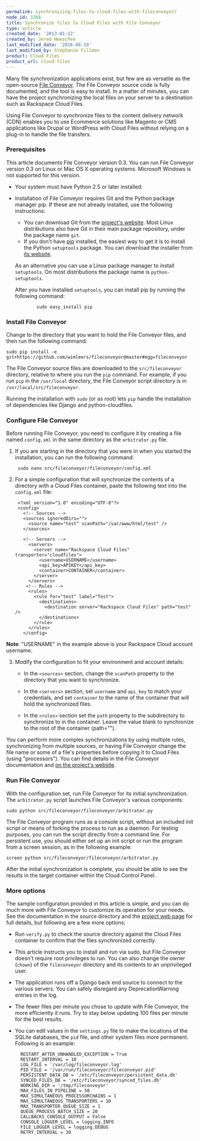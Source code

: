```yaml
---
permalink: synchronizing-files-to-cloud-files-with-fileconveyor/
node_id: 3266
title: Synchronize files to Cloud Files with File Conveyor
type: article
created_date: '2013-01-22'
created_by: Jered Heeschen
last_modified_date: '2016-04-19'
last_modified_by: Stephanie Fillmon
product: Cloud Files
product_url: cloud-files
---
```


Many file synchronization applications exist, but few are as versatile as the open-source [File Conveyor](http://fileconveyor.org/). The File Conveyor source code is fully documented, and the tool is easy to install. In a matter of minutes, you can have the project synchronizing the local files on your server to a destination such as Rackspace Cloud Files.

Using File Conveyor to synchronize files to the content delivery network (CDN) enables you to use Ecommerce solutions like Magento or CMS applications like Drupal or WordPress with Cloud Files without relying on a plug-in to handle the file transfers.

### Prerequisites

This article documents File Conveyor version 0.3. You can run File Conveyor version 0.3 on Linux or Mac OS X operating systems. Microsoft Windows is not supported for this version.

- Your system must have Python 2.5 or later installed.
- Installation of File Conveyor requires Git and the Python package manager pip. If these are not already installed, use the following instructions:

  - You can download Git from the [project's website](http://git-scm.com/). Most Linux distributions also have Git in their main package repository, under the package name `git`.
  - If you don't have [pip](http://pypi.python.org/pypi/rackspace-novaclient/) installed, the easiest way to get it is to install the Python `setuptools` package. You can download the installer from [its website](http://pypi.python.org/pypi/setuptools).

  As an alternative you can use a Linux package manager to install `setuptools`. On most distributions the package name is `python-setuptools`.

  After you have installed `setuptools`, you can install pip by running the following command:

			  sudo easy_install pip

### Install File Conveyor

Change to the directory that you want to hold the File Conveyor files, and then run the following command:

    sudo pip install -e git+https://github.com/wimleers/fileconveyor@master#egg=fileconveyor

The File Conveyor source files are downloaded to the `src/fileconveyor` directory, relative to where you run the `pip` command. For example, if you run `pip` in the `/usr/local` directory, the File Conveyor script directory is in `/usr/local/src/fileconveyor`.

Running the installation with `sudo` (or as root) lets `pip` handle the installation of dependencies like Django and python-cloudfiles.

### Configure File Conveyor

Before running File Conveyor, you need to configure it by creating a file named `config.xml` in the same directory as the `arbitrator.py` file.

1. If you are starting in the directory that you were in when you started the installation, you can run the following command:

        sudo nano src/fileconveyor/fileconveyor/config.xml

2. For a simple configuration that will synchronize the contents of a directory with a Cloud Files container, paste the following text into the `config.xml` file:

	    <?xml version="1.0" encoding="UTF-8"?>
	    <config>
	      <!-- Sources -->
	      <sources ignoredDirs="">
	        <source name="test" scanPath="/var/www/html/test" />
	      </sources>

	      <!-- Servers -->
	        <servers>
	          <server name="Rackspace Cloud Files" transporter="cloudfiles">
	            <username>USERNAME</username>
	            <api_key>APIKEY</api_key>
	            <container>CONTAINER</container>
	          </server>
	        </servers>
	       <!-- Rules -->
	        <rules>
	          <rule for="test" label="Test">
	            <destinations>
	              <destination server="Rackspace Cloud Files" path="test" />
	            </destinations>
	          </rule>
	        </rules>
	      </config>

**Note**: "USERNAME" in the example above is your Rackspace Cloud account username.

3. Modify the configuration to fit your environment and account details:

    - In the `<sources>` section, change the `scanPath` property to the directory that you want to synchronize.

    - In the `<servers>` section, set `username` and `api_key` to match your credentials, and set `container` to the name of the container that will hold the synchronized files.

    - In the `<rules>` section set the `path` property to the subdirectory to synchronize to in the container. Leave the value blank to synchronize to the root of the container (path="").

You can perform more complex synchronizations by using multiple rules, synchronizing from  multiple sources, or having File Conveyor change the file name or some of a file's properties before copying it to Cloud Files (using "processors"). You can find details in the File Conveyor documentation and [on the project's website](http://fileconveyor.org/).

### Run File Conveyor

With the configuration set, run File Conveyor for its initial synchronization. The `arbitrator.py` script launches  File Conveyor's various components:

    sudo python src/fileconveyor/fileconveyor/arbitrator.py

The File Conveyor program runs as a console script, without an included init script or means of forking the process to run as a daemon. For testing purposes, you can run the script directly from a command line. For persistent use, you should either set up an init script or run the program from a screen session, as in the following example:

    screen python src/fileconveyor/fileconveyor/arbitrator.py

After the initial synchronization is complete, you should be able to see the results in the target container within the Cloud Control Panel.

### More options

The sample configuration provided in this article is simple, and you can do much more with File Conveyor to customize its operation for your needs. See the documentation in the source directory and the [project web page](http://fileconveyor.org/) for full details, but following are a few more options:

- Run `verify.py` to check the source directory against the Cloud Files container to confirm that the files synchronized correctly.

- This article instructs you to install and run via sudo, but File Conveyor doesn't require root privileges to run. You can also change the owner (`chown`) of the `fileconveyor` directory and its contents to an unprivileged user.

- The application runs off a Django back end source to connect to the various servers. You can safely disregard any DeprecationWarning entries in the log.

- The fewer files per minute you chose to update with File Conveyor, the more efficiently it runs. Try to stay below updating 100 files per minute for the best results.

- You can edit values in the `settings.py` file to make the locations of the SQLite databases, the `pid` file, and other system files more permanent. Following is an example:

		RESTART_AFTER_UNHANDLED_EXCEPTION = True
		RESTART_INTERVAL = 10
		LOG_FILE = '/var/log/fileconveyor.log'
		PID_FILE = '/var/run/fileconveyor/fileconveyor.pid'
		PERSISTENT_DATA_DB = '/etc/fileconveyor/persistent_data.db'
		SYNCED_FILES_DB = '/etc/fileconveyor/synced_files.db'
		WORKING_DIR = '/tmp/fileconveyor'
		MAX_FILES_IN_PIPELINE = 50
		MAX_SIMULTANEOUS_PROCESSORCHAINS = 1
		MAX_SIMULTANEOUS_TRANSPORTERS = 10
		MAX_TRANSPORTER_QUEUE_SIZE = 1
		QUEUE_PROCESS_BATCH_SIZE = 20
		CALLBACKS_CONSOLE_OUTPUT = False
		CONSOLE_LOGGER_LEVEL = logging.INFO
		FILE_LOGGER_LEVEL = logging.DEBUG
		RETRY_INTERVAL = 30
